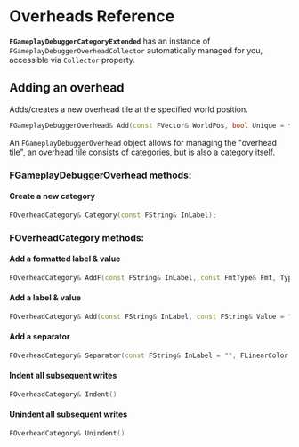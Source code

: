 # Overheads Reference

**`FGameplayDebuggerCategoryExtended`** has an instance of `FGameplayDebuggerOverheadCollector` automatically managed for you, accessible via `Collector` property.



## Adding an overhead
Adds/creates a new overhead tile at the specified world position.
```C++
FGameplayDebuggerOverhead& Add(const FVector& WorldPos, bool Unique = false);
```

An `FGameplayDebuggerOverhead` object allows for managing the "overhead tile", an overhead tile consists of categories, but is also a category itself.

### FGameplayDebuggerOverhead methods:

#### Create a new category
```C++
FOverheadCategory& Category(const FString& InLabel);
```


### FOverheadCategory methods:


#### Add a formatted label & value
```C++
FOverheadCategory& AddF(const FString& InLabel, const FmtType& Fmt, Types... Args)
```

#### Add a label & value
```C++
FOverheadCategory& Add(const FString& InLabel, const FString& Value = "")
```

#### Add a separator
```C++
FOverheadCategory& Separator(const FString& InLabel = "", FLinearColor SeparatorColor = GColorList.DimGrey)
```

#### Indent all subsequent writes
```C++
FOverheadCategory& Indent()
```

#### Unindent all subsequent writes
```C++
FOverheadCategory& Unindent()
```